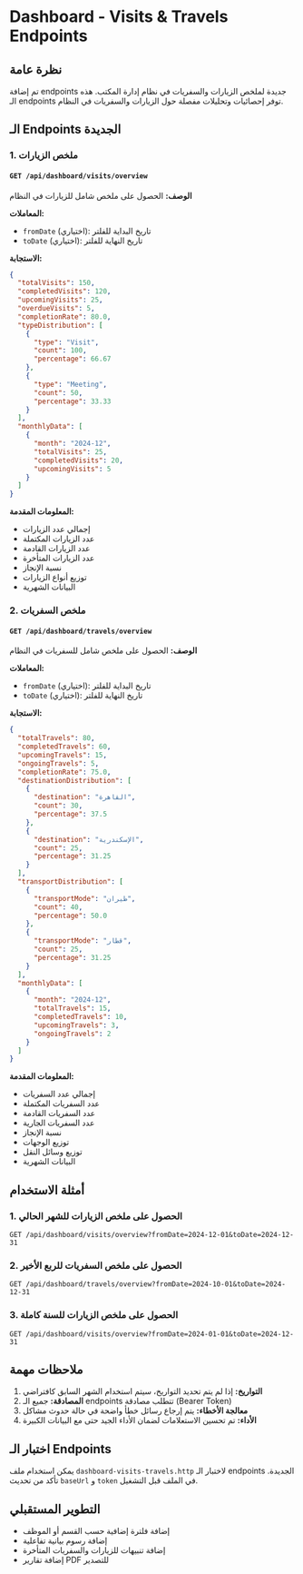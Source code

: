 # Dashboard - Visits & Travels Endpoints

## نظرة عامة

تم إضافة endpoints جديدة لملخص الزيارات والسفريات في نظام إدارة المكتب. هذه الـ endpoints توفر إحصائيات وتحليلات مفصلة حول الزيارات والسفريات في النظام.

## الـ Endpoints الجديدة

### 1. ملخص الزيارات

#### `GET /api/dashboard/visits/overview`

**الوصف:** الحصول على ملخص شامل للزيارات في النظام

**المعاملات:**

- `fromDate` (اختياري): تاريخ البداية للفلتر
- `toDate` (اختياري): تاريخ النهاية للفلتر

**الاستجابة:**

```json
{
  "totalVisits": 150,
  "completedVisits": 120,
  "upcomingVisits": 25,
  "overdueVisits": 5,
  "completionRate": 80.0,
  "typeDistribution": [
    {
      "type": "Visit",
      "count": 100,
      "percentage": 66.67
    },
    {
      "type": "Meeting",
      "count": 50,
      "percentage": 33.33
    }
  ],
  "monthlyData": [
    {
      "month": "2024-12",
      "totalVisits": 25,
      "completedVisits": 20,
      "upcomingVisits": 5
    }
  ]
}
```

**المعلومات المقدمة:**

- إجمالي عدد الزيارات
- عدد الزيارات المكتملة
- عدد الزيارات القادمة
- عدد الزيارات المتأخرة
- نسبة الإنجاز
- توزيع أنواع الزيارات
- البيانات الشهرية

### 2. ملخص السفريات

#### `GET /api/dashboard/travels/overview`

**الوصف:** الحصول على ملخص شامل للسفريات في النظام

**المعاملات:**

- `fromDate` (اختياري): تاريخ البداية للفلتر
- `toDate` (اختياري): تاريخ النهاية للفلتر

**الاستجابة:**

```json
{
  "totalTravels": 80,
  "completedTravels": 60,
  "upcomingTravels": 15,
  "ongoingTravels": 5,
  "completionRate": 75.0,
  "destinationDistribution": [
    {
      "destination": "القاهرة",
      "count": 30,
      "percentage": 37.5
    },
    {
      "destination": "الإسكندرية",
      "count": 25,
      "percentage": 31.25
    }
  ],
  "transportDistribution": [
    {
      "transportMode": "طيران",
      "count": 40,
      "percentage": 50.0
    },
    {
      "transportMode": "قطار",
      "count": 25,
      "percentage": 31.25
    }
  ],
  "monthlyData": [
    {
      "month": "2024-12",
      "totalTravels": 15,
      "completedTravels": 10,
      "upcomingTravels": 3,
      "ongoingTravels": 2
    }
  ]
}
```

**المعلومات المقدمة:**

- إجمالي عدد السفريات
- عدد السفريات المكتملة
- عدد السفريات القادمة
- عدد السفريات الجارية
- نسبة الإنجاز
- توزيع الوجهات
- توزيع وسائل النقل
- البيانات الشهرية

## أمثلة الاستخدام

### 1. الحصول على ملخص الزيارات للشهر الحالي

```
GET /api/dashboard/visits/overview?fromDate=2024-12-01&toDate=2024-12-31
```

### 2. الحصول على ملخص السفريات للربع الأخير

```
GET /api/dashboard/travels/overview?fromDate=2024-10-01&toDate=2024-12-31
```

### 3. الحصول على ملخص الزيارات للسنة كاملة

```
GET /api/dashboard/visits/overview?fromDate=2024-01-01&toDate=2024-12-31
```

## ملاحظات مهمة

1. **التواريخ:** إذا لم يتم تحديد التواريخ، سيتم استخدام الشهر السابق كافتراضي
2. **المصادقة:** جميع الـ endpoints تتطلب مصادقة (Bearer Token)
3. **معالجة الأخطاء:** يتم إرجاع رسائل خطأ واضحة في حالة حدوث مشاكل
4. **الأداء:** تم تحسين الاستعلامات لضمان الأداء الجيد حتى مع البيانات الكبيرة

## اختبار الـ Endpoints

يمكن استخدام ملف `dashboard-visits-travels.http` لاختبار الـ endpoints الجديدة. تأكد من تحديث `baseUrl` و `token` في الملف قبل التشغيل.

## التطوير المستقبلي

- إضافة فلترة إضافية حسب القسم أو الموظف
- إضافة رسوم بيانية تفاعلية
- إضافة تنبيهات للزيارات والسفريات المتأخرة
- إضافة تقارير PDF للتصدير
